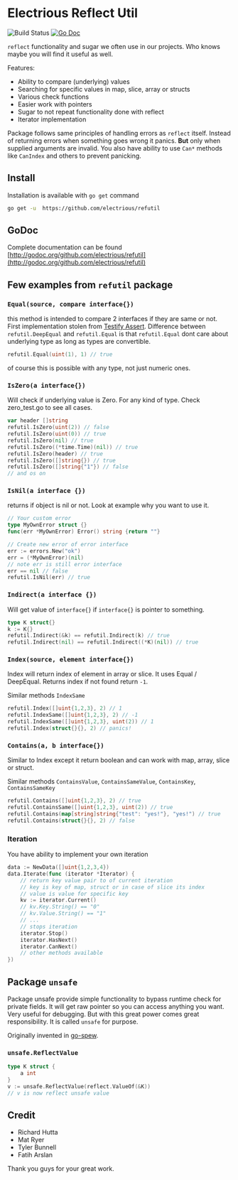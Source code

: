 # Electrious Reflect Util


![Build Status](https://img.shields.io/circleci/token/f25b550e8746acfe0d4f91ac8cfe857f1974f747/project/github/electrious/refutil/master.svg)
[![Go Doc](https://godoc.org/github.com/electrious/refutil?status.svg)](http://godoc.org/github.com/electrious/refutil)

`reflect` functionality and sugar we often use in our projects.
Who knows maybe you will find it useful as well.

Features:

- Ability to compare (underlying) values
- Searching for specific values in map, slice, array or structs
- Various check functions
- Easier work with pointers
- Sugar to not repeat functionality done with reflect
- Iterator implementation

Package follows same principles of handling errors as `reflect` itself.
Instead of returning errors when something goes wrong it panics.
**But** only when supplied arguments are invalid. 
You also have ability to use `Can*` methods like `CanIndex` and others
to prevent panicking. 

## Install

Installation is available with `go get` command

```bash
go get -u  https://github.com/electrious/refutil
```

## GoDoc

Complete documentation can be found [http://godoc.org/github.com/electrious/refutil](http://godoc.org/github.com/electrious/refutil)

## Few examples from `refutil` package

### `Equal(source, compare interface{})`

this method is intended to compare 2 interfaces if they are same or not.
First implementation stolen from [Testify Assert](https://github.com/stretchr/testify/tree/master/assert).
Difference between `refutil.DeepEqual` and `refutil.Equal` is that `refutil.Equal`
dont care about underlying type as long as types are convertible.

```go
refutil.Equal(uint(1), 1) // true
```

of course this is possible with any type, not just numeric ones.

### `IsZero(a interface{})`

Will check if underlying value is Zero. For any kind of type. Check zero_test.go to see
all cases.

```go
var header []string
refutil.IsZero(uint(2)) // false
refutil.IsZero(uint(0)) // true
refutil.IsZero(nil) // true
refutil.IsZero((*time.Time)(nil)) // true
refutil.IsZero(header) // true
refutil.IsZero([]string{}) // true
refutil.IsZero([]string{"1"}) // false
// and os on
```

### `IsNil(a interface {})`

returns if object is nil or not. Look at example why you want to use it.

```go
// Your custom error
type MyOwnError struct {}
func(err *MyOwnError) Error() string {return ""}

// Create new error of error interface
err := errors.New("ok")
err = (*MyOwnError)(nil)
// note err is still error interface
err == nil // false
refutil.IsNil(err) // true
```

### `Indirect(a interface {})`

Will get value of `interface{}` if `interface{}` is pointer to something.

```go
type K struct{}
k := K{}
refutil.Indirect(&k) == refutil.Indirect(k) // true
refutil.Indirect(nil) == refutil.Indirect((*K)(nil)) // true
```

### `Index(source, element interface{})`

Index will return index of element in array or slice.
It uses Equal / DeepEqual. Returns index if not found return `-1`.

Similar methods `IndexSame`

```go
refutil.Index([]uint{1,2,3}, 2) // 1
refutil.IndexSame([]uint{1,2,3}, 2) // -1
refutil.IndexSame([]uint{1,2,3}, uint(2)) // 1
refutil.Index(struct{}{}, 2) // panics!
```

### `Contains(a, b interface{})`

Similar to Index except it return boolean and can work with map, array, slice or struct.

Similar methods `ContainsValue`, `ContainsSameValue`, `ContainsKey`, `ContainsSameKey`

```go
refutil.Contains([]uint{1,2,3}, 2) // true
refutil.ContainsSame([]uint{1,2,3}, uint(2)) // true
refutil.Contains(map[string]string{"test": "yes!"}, "yes!") // true
refutil.Contains(struct{}{}, 2) // false
```

### Iteration

You have ability to implement your own iteration

```go
data := NewData([]uint{1,2,3,4})
data.Iterate(func (iterator *Iterator) {
    // return key value pair to of current iteration
    // key is key of map, struct or in case of slice its index
    // value is value for specific key
    kv := iterator.Current()
    // kv.Key.String() == "0"
    // kv.Value.String() == "1"
    // ...
    // stops iteration
    iterator.Stop()
    iterator.HasNext()
    iterator.CanNext()
    // other methods available
})
```

## Package `unsafe`

Package unsafe provide simple functionality to bypass runtime check for private fields.
It will get raw pointer so you can access anything you want.
Very useful for debugging. But with this great power comes great responsibility.
It is called `unsafe` for purpose.

Originally invented in [go-spew](https://github.com/davecgh/go-spew).

### `unsafe.ReflectValue`

```go
type K struct {
    a int
}
v := unsafe.ReflectValue(reflect.ValueOf(&K))
// v is now reflect unsafe value
```

## Credit

- Richard Hutta
- Mat Ryer
- Tyler Bunnell
- Fatih Arslan

Thank you guys for your great work.
